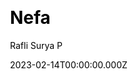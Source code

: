 ---
title: Nefa
github: https://github.com/RSurya99/nefa
demo: https://nefa-rsurya99.vercel.app/
author: Rafli Surya P
author_link: https://github.com/RSurya99
date: 2023-02-14T00:00:00.000Z
description: Free landing page template built using nuxt and tailwindcss
ssg:
  - Nuxtjs
css:
  - Tailwind
cms: null
category:
  - Business
draft: false
publish_date: '2022-01-19T21:57:43Z'
update_date: '2022-10-29T08:08:58Z'
github_star: 176
github_fork: 73
---